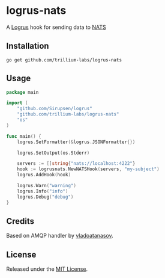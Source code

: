 # logrus-nats

A [Logrus]( https://github.com/Sirupsen/logrus) hook for sending data to [NATS]( http://nats.io/)

## Installation
	go get github.com/trillium-labs/logrus-nats

## Usage

```go
package main

import (
	"github.com/Sirupsen/logrus"
	"github.com/trillium-labs/logrus-nats"
	"os"
)

func main() {
	logrus.SetFormatter(&logrus.JSONFormatter{})

	logrus.SetOutput(os.Stderr)

	servers := []string{"nats://localhost:4222"}
	hook := logrusnats.NewNATSHook(servers, "my-subject")
	logrus.AddHook(hook)

	logrus.Warn("warning")
	logrus.Info("info")
	logrus.Debug("debug")
}
```

## Credits
Based on AMQP handler by [vladoatanasov](https://github.com/vladoatanasov/logrus_amqp).

## License
Released under the [MIT License](http://www.opensource.org/licenses/MIT).
